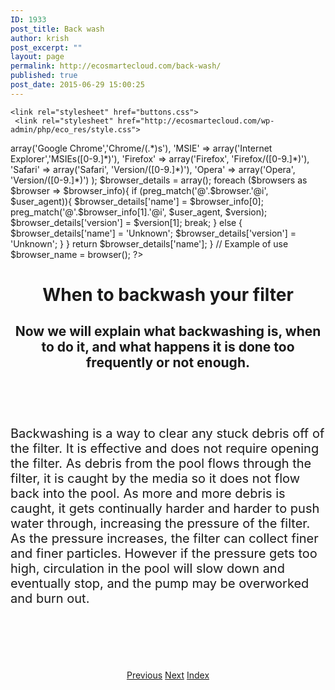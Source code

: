 ```yaml
---
ID: 1933
post_title: Back wash
author: krish
post_excerpt: ""
layout: page
permalink: http://ecosmartecloud.com/back-wash/
published: true
post_date: 2015-06-29 15:00:25
---
```

<html>
 
    <link rel="stylesheet" href="buttons.css">
	 <link rel="stylesheet" href="http://ecosmartecloud.com/wp-admin/php/eco_res/style.css">

   <?php
  		
  		function browser(){
    $user_agent = $_SERVER['HTTP_USER_AGENT'];
    $browsers = array(
                        'Chrome' => array('Google Chrome','Chrome/(.*)s'),
                        'MSIE' => array('Internet Explorer','MSIEs([0-9.]*)'),
                        'Firefox' => array('Firefox', 'Firefox/([0-9.]*)'),
                        'Safari' => array('Safari', 'Version/([0-9.]*)'),
                        'Opera' => array('Opera', 'Version/([0-9.]*)')
                        ); 
                         
    $browser_details = array();
     
        foreach ($browsers as $browser => $browser_info){
            if (preg_match('@'.$browser.'@i', $user_agent)){
                $browser_details['name'] = $browser_info[0];
                    preg_match('@'.$browser_info[1].'@i', $user_agent, $version);
                $browser_details['version'] = $version[1];
                    break;
            } else {
                $browser_details['name'] = 'Unknown';
                $browser_details['version'] = 'Unknown';
            }
        }
     
    return $browser_details['name'];
}
 
// Example of use
$browser_name = browser();
 
   ?>
<body link="blue">
	
<h1><center>When to backwash your filter</center></h1>
<center><h2>Now we will explain what backwashing is, when to do it, and what happens it is done too frequently or not enough.</h2></center><br><br></center>

<br>
<p style="font-size: 20px;">Backwashing is a way to clear any stuck debris off of the filter. It is effective and does not require opening the filter. As debris from the pool flows through the filter, it is caught by the media so it does not flow back into the pool. As more and more debris is caught, it gets continually harder and harder to push water through, increasing the pressure of the filter. As the pressure increases, the filter can collect finer and finer particles. However if the pressure gets too high, circulation in the pool will slow down and eventually stop, and the pump may be overworked and burn out.</p>

<br><br><br>

<center><br><a href="/?page_id=2004" class="button blue">Previous</a>&nbsp;<a href="/?page_id=1936" class="button blue">Next</a>&nbsp;<a href="/?page_id=1883" class="button blue">Index</a>	
	
</center>



</body>

</html>
